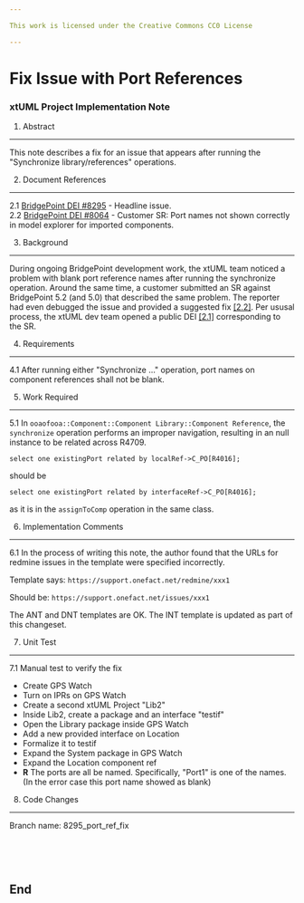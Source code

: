 ```yaml
---

This work is licensed under the Creative Commons CC0 License

---
```


# Fix Issue with Port References
### xtUML Project Implementation Note


1. Abstract
-----------
This note describes a fix for an issue that appears after running the "Synchronize library/references" operations.

2. Document References
----------------------
<a id="2.1"></a>2.1 [BridgePoint DEI #8295](https://support.onefact.net/issues/8295) - Headline issue.  
<a id="2.2"></a>2.2 [BridgePoint DEI #8064](https://support.onefact.net/issues/8064) - Customer SR: Port names not shown correctly in model explorer for imported components.     

3. Background
-------------
During ongoing BridgePoint development work, the xtUML team noticed a problem with blank port
reference names after running the synchronize operation.  Around the same time, a customer
submitted an SR against BridgePoint 5.2 (and 5.0) that described the same problem.  The reporter had
even debugged the issue and provided a suggested fix [[2.2]](#2.2).   Per ususal process, the xtUML dev
team opened a public DEI [[2.1]](#2.1) corresponding to the SR.

4. Requirements
---------------
4.1 After running either "Synchronize ..." operation, port names on component references shall not be blank.  

5. Work Required
----------------
5.1  In ```ooaofooa::Component::Component Library::Component Reference```, the ```synchronize``` operation performs an improper navigation, resulting in an null instance to be related across R4709.

```select one existingPort related by localRef->C_PO[R4016];```

should be

```select one existingPort related by interfaceRef->C_PO[R4016];```

as it is in the ```assignToComp``` operation in the same class.


6. Implementation Comments
--------------------------
6.1 In the process of writing this note, the author found that the URLs for redmine issues in the template
  were specified incorrectly.
    
  Template says: ```https://support.onefact.net/redmine/xxx1```

  Should be: ```https://support.onefact.net/issues/xxx1```

  The ANT and DNT templates are OK.  The INT template is updated as part of this changeset.
  
7. Unit Test
------------
7.1 Manual test to verify the fix  

  * Create GPS Watch
  * Turn on IPRs on GPS Watch
  * Create a second xtUML Project "Lib2"
  * Inside Lib2, create a package and an interface "testif"
  * Open the Library package inside GPS Watch
  * Add a new provided interface on Location
  * Formalize it to testif
  * Expand the System package in GPS Watch
  * Expand the Location component ref
  * __R__ The ports are all be named. Specifically, "Port1" is one of the names. (In the error case this port name showed as blank)

8. Code Changes
---------------
Branch name: 8295_port_ref_fix

<pre>



</pre>

End
---

